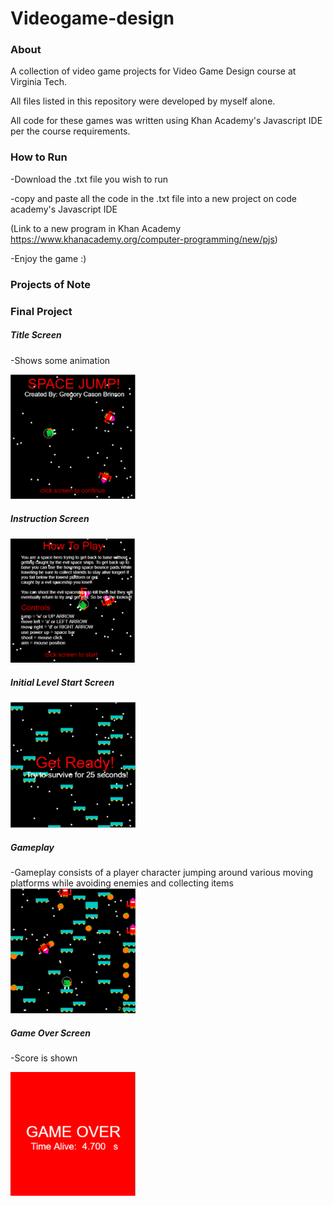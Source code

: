 # Videogame-design

### About

A collection of video game projects for Video Game Design course at Virginia Tech.

All files listed in this repository were developed by myself alone.

All code for these games was written using Khan Academy's Javascript IDE per the course requirements.


### How to Run

-Download the .txt file you wish to run 

-copy and paste all the code in the .txt file into a new project on code academy's Javascript IDE

  (Link to a new program in Khan Academy https://www.khanacademy.org/computer-programming/new/pjs)
  
-Enjoy the game :)


### Projects of Note

### Final Project

##### Title Screen
-Shows some animation

<img src="https://github.com/casonbrinson-2021/Videogame-design/blob/main/images/VG1.PNG" width="200"/>

##### Instruction Screen
<img src="https://github.com/casonbrinson-2021/Videogame-design/blob/main/images/VG2.PNG" width="200"/>

##### Initial Level Start Screen
<img src="https://github.com/casonbrinson-2021/Videogame-design/blob/main/images/VG3.PNG" width="200"/>

##### Gameplay
-Gameplay consists of a player character jumping around various moving platforms while avoiding enemies and collecting items
<img src="https://github.com/casonbrinson-2021/Videogame-design/blob/main/images/VG4.PNG" width="200"/>

##### Game Over Screen
-Score is shown 

<img src="https://github.com/casonbrinson-2021/Videogame-design/blob/main/images/VG5.PNG" width="200"/>







